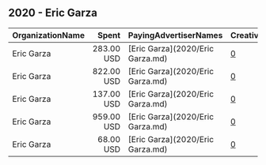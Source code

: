 ## 2020 - Eric Garza 
|OrganizationName|Spent|PayingAdvertiserNames|CreativeUrls|Impressions|Genders|AgeBrackets|CountryCodes|BillingAddresses|CandidateBallotInformation|
|:---|---:|:---|:---|---:|:---|:---|:---|:---|:---|
|Eric Garza|283.00 USD|[Eric Garza](2020/Eric Garza.md)|[0](https://www.snap.com/political-ads/asset/77e07556edb0c877fb6c79d51b1215bd83d9811fc8a97dabf206b097c25314ce?mediaType=mp4)|73,223||18-40|united states|US|Eric Garza|
|Eric Garza|822.00 USD|[Eric Garza](2020/Eric Garza.md)|[0](https://www.snap.com/political-ads/asset/5f1ef4cf0336998bcf0c56f16143fcb297478f963806df756ebba065699c0e8e?mediaType=mp4)|390,287||18-35|united states|US|Eric Garza|
|Eric Garza|137.00 USD|[Eric Garza](2020/Eric Garza.md)|[0](https://www.snap.com/political-ads/asset/f51d3d868c082081231d5eb3f63d78d0cc81eb6860c0b8c532b5001cc5bc5013?mediaType=mp4)|59,602||18-35|united states|US|Eric Garza|
|Eric Garza|959.00 USD|[Eric Garza](2020/Eric Garza.md)|[0](https://www.snap.com/political-ads/asset/3e58daabda89d0dfa991895b440eee4d30df2bddd77fac511ee8ff4d0c5d57c5?mediaType=jpg)|506,356||18-35|united states|US|Eric Garza|
|Eric Garza|68.00 USD|[Eric Garza](2020/Eric Garza.md)|[0](https://www.snap.com/political-ads/asset/b5996dbdbd9707631dbfb23d2a736684125f41f4894b5186759e551e9b6d023f?mediaType=mp4)|18,203||18-35|united states|US|Eric Garza|
